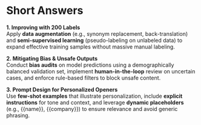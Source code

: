 # Short Answers

**1. Improving with 200 Labels**  
Apply **data augmentation** (e.g., synonym replacement, back-translation) and **semi-supervised learning** (pseudo-labeling on unlabeled data) to expand effective training samples without massive manual labeling.

**2. Mitigating Bias & Unsafe Outputs**  
Conduct **bias audits** on model predictions using a demographically balanced validation set, implement **human-in-the-loop** review on uncertain cases, and enforce rule-based filters to block unsafe content.

**3. Prompt Design for Personalized Openers**  
Use **few-shot examples** that illustrate personalization, include **explicit instructions** for tone and context, and leverage **dynamic placeholders** (e.g., {{name}}, {{company}}) to ensure relevance and avoid generic phrasing.
